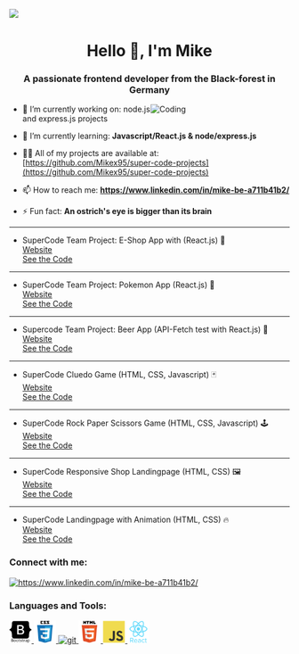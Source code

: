 ![](https://github.com/Mikex95/programmer.gif)
<h1 align="center">Hello 👋, I'm Mike</h1>
<h3 align="center">A passionate frontend developer from the Black-forest in Germany</h3>
<img align="right" alt="Coding" width="250" src="https://i.pinimg.com/originals/e4/26/70/e426702edf874b181aced1e2fa5c6cde.gif">

- 🔭 I’m currently working on: node.js and express.js projects

- 🌱 I’m currently learning: **Javascript/React.js & node/express.js**

- 👨‍💻 All of my projects are available at: [https://github.com/Mikex95/super-code-projects](https://github.com/Mikex95/super-code-projects)

- 📫 How to reach me: **https://www.linkedin.com/in/mike-be-a711b41b2/**

- ⚡ Fun fact: **An ostrich's eye is bigger than its brain**

<hr>

- SuperCode Team Project: E-Shop App with (React.js) 📱
<a href="https://e-commerce-shop-supercode.netlify.app"> <br> Website</a> 
<a href="https://github.com/Mikex95/e-commerce-shop"> <br> See the Code </a>

<hr>

- SuperCode Team Project: Pokemon App (React.js) 🦄 
<a href="https://iridescent-maamoul-d8c323.netlify.app"> <br> Website</a>
<a href="https://github.com/Mikex95/pokemon-app"><br> See the Code </a>

<hr>

- Supercode Team Project: Beer App (API-Fetch test with React.js) 🍺
<a href="https://beer-api-supercode.netlify.app"> <br> Website</a>
<a href="https://github.com/Mikex95/project-beer-api"><br> See the Code </a>

<hr>

- SuperCode Cluedo Game (HTML, CSS, Javascript) 🃏
<a href="https://mikex95.github.io/supercode-cluedo-game"> <br> Website </a>
<a href="https://github.com/Mikex95/supercode-cluedo-game"> <br> See the Code </a>

<hr>

- SuperCode Rock Paper Scissors Game (HTML, CSS, Javascript) 🕹 
<a href="https://mikex95.github.io/rock-paper-scissors-game/"> <br> Website </a>
<a href="https://github.com/Mikex95/rock-paper-scissors-game"> <br> See the Code </a>

<hr>

- SuperCode Responsive Shop Landingpage (HTML, CSS) 🖼️
<a href="https://mikex95.github.io/super-code-shop/"> <br> Website </a>
<a href="https://github.com/Mikex95/super-code-shop"> <br> See the Code </a>

<hr>

- SuperCode Landingpage with Animation (HTML, CSS) 🔥
<a href="https://mikex95.github.io/Flying-dude"> <br> Website </a>
<a href="https://github.com/Mikex95/Flying-dude"> <br> See the Code </a>




<h3 align="left">Connect with me:</h3>
<p align="left">
<a href="www.linkedin.com/in/mike-miller-95x" target="blank"><img align="center" src="https://raw.githubusercontent.com/rahuldkjain/github-profile-readme-generator/master/src/images/icons/Social/linked-in-alt.svg" alt="https://www.linkedin.com/in/mike-be-a711b41b2/" height="30" width="40" /></a>
</p>

<h3 align="left">Languages and Tools:</h3>
<p align="left"> <a href="https://getbootstrap.com" target="_blank" rel="noreferrer"> <img src="https://raw.githubusercontent.com/devicons/devicon/master/icons/bootstrap/bootstrap-plain-wordmark.svg" alt="bootstrap" width="40" height="40"/> </a> <a href="https://www.w3schools.com/css/" target="_blank" rel="noreferrer"> <img src="https://raw.githubusercontent.com/devicons/devicon/master/icons/css3/css3-original-wordmark.svg" alt="css3" width="40" height="40"/> </a> <a href="https://git-scm.com/" target="_blank" rel="noreferrer"> <img src="https://www.vectorlogo.zone/logos/git-scm/git-scm-icon.svg" alt="git" width="40" height="40"/> </a> <a href="https://www.w3.org/html/" target="_blank" rel="noreferrer"> <img src="https://raw.githubusercontent.com/devicons/devicon/master/icons/html5/html5-original-wordmark.svg" alt="html5" width="40" height="40"/> </a> <a href="https://developer.mozilla.org/en-US/docs/Web/JavaScript" target="_blank" rel="noreferrer"> <img src="https://raw.githubusercontent.com/devicons/devicon/master/icons/javascript/javascript-original.svg" alt="javascript" width="40" height="40"/> </a> <a href="https://reactjs.org/" target="_blank" rel="noreferrer"> <img src="https://raw.githubusercontent.com/devicons/devicon/master/icons/react/react-original-wordmark.svg" alt="react" width="40" height="40"/> </a> </p>
